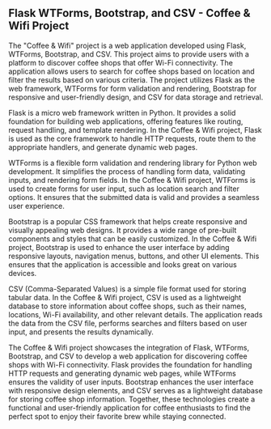 ## Flask WTForms, Bootstrap, and CSV - Coffee & Wifi Project

The "Coffee & Wifi" project is a web application developed using Flask, WTForms, Bootstrap, and CSV. This project aims to provide users with a platform to discover coffee shops that offer Wi-Fi connectivity. The application allows users to search for coffee shops based on location and filter the results based on various criteria. The project utilizes Flask as the web framework, WTForms for form validation and rendering, Bootstrap for responsive and user-friendly design, and CSV for data storage and retrieval.

Flask is a micro web framework written in Python. It provides a solid foundation for building web applications, offering features like routing, request handling, and template rendering. In the Coffee & Wifi project, Flask is used as the core framework to handle HTTP requests, route them to the appropriate handlers, and generate dynamic web pages.

WTForms is a flexible form validation and rendering library for Python web development. It simplifies the process of handling form data, validating inputs, and rendering form fields. In the Coffee & Wifi project, WTForms is used to create forms for user input, such as location search and filter options. It ensures that the submitted data is valid and provides a seamless user experience.

Bootstrap is a popular CSS framework that helps create responsive and visually appealing web designs. It provides a wide range of pre-built components and styles that can be easily customized. In the Coffee & Wifi project, Bootstrap is used to enhance the user interface by adding responsive layouts, navigation menus, buttons, and other UI elements. This ensures that the application is accessible and looks great on various devices.

CSV (Comma-Separated Values) is a simple file format used for storing tabular data. In the Coffee & Wifi project, CSV is used as a lightweight database to store information about coffee shops, such as their names, locations, Wi-Fi availability, and other relevant details. The application reads the data from the CSV file, performs searches and filters based on user input, and presents the results dynamically.

The Coffee & Wifi project showcases the integration of Flask, WTForms, Bootstrap, and CSV to develop a web application for discovering coffee shops with Wi-Fi connectivity. Flask provides the foundation for handling HTTP requests and generating dynamic web pages, while WTForms ensures the validity of user inputs. Bootstrap enhances the user interface with responsive design elements, and CSV serves as a lightweight database for storing coffee shop information. Together, these technologies create a functional and user-friendly application for coffee enthusiasts to find the perfect spot to enjoy their favorite brew while staying connected.